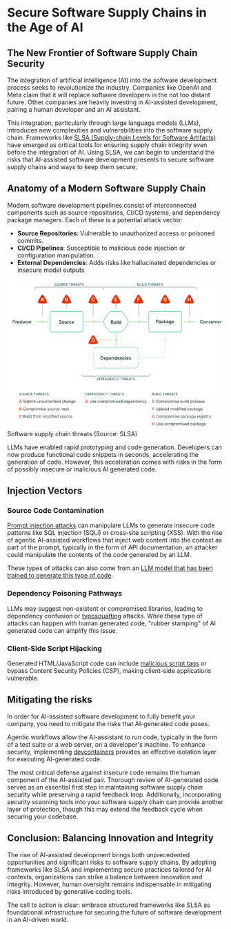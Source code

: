 # Secure Software Supply Chains in the Age of AI

## The New Frontier of Software Supply Chain Security

The integration of artificial intelligence (AI) into the software development process seeks to revolutionize the industry. Companies like OpenAI and Meta claim that it will replace software developers in the not too distant future. Other companies are heavily investing in AI-assisted development, pairing a human developer and an AI assistant. 

This integration, particularly through large language models (LLMs), introduces new complexities and vulnerabilities into the software supply chain. Frameworks like [SLSA (Supply-chain Levels for Software Artifacts)](https://slsa.dev/) have emerged as critical tools for ensuring supply chain integrity even before the integration of AI. Using SLSA, we can
begin to understand the risks that AI-assisted software development presents to 
secure software supply chains and ways to keep them secure.

## Anatomy of a Modern Software Supply Chain

Modern software development pipelines consist of interconnected components such as source repositories, CI/CD systems, and dependency package managers. Each of these is a potential attack vector:

- **Source Repositories**: Vulnerable to unauthorized access or poisoned commits.
- **CI/CD Pipelines**: Susceptible to malicious code injection or configuration manipulation.
- **External Dependencies**: Adds risks like hallucinated dependencies or insecure model outputs

![Secure Supply Chain](images/secure-supply-chains/1739453488-software-supply-chain-threats.webp)
Software supply chain threats (Source: SLSA)

LLMs have enabled rapid prototyping and code generation. Developers can now produce functional code snippets in seconds, accelerating the generation of code. However, this acceleration comes with risks in the form of possibly insecure or malicious AI generated
code.

## Injection Vectors

### Source Code Contamination

[Prompt injection attacks](https://genai.owasp.org/llmrisk/llm01-prompt-injection/) can manipulate LLMs to generate insecure code patterns like SQL injection (SQLi) or cross-site scripting (XSS). With the rise of agentic AI-assisted workflows that inject web content into the context as part of the prompt, typically in the form of API documentation, an attacker could manipulate the contents of the code generated by an LLM. 

These types of attacks can also come from an [LLM model that has been trained to generate this type of code](https://blog.sshh.io/p/how-to-backdoor-large-language-models).

### Dependency Poisoning Pathways

LLMs may suggest non-existent or compromised libraries, leading to dependency confusion or [typosquatting](https://snyk.io/blog/typosquatting-attacks/) attacks. While these type of attacks can
happen with human generated code, "rubber stamping" of AI generated
code can amplify this issue.

### Client-Side Script Hijacking

Generated HTML/JavaScript code can include [malicious script tags](https://blog.sshh.io/p/how-to-backdoor-large-language-models) or bypass Content Security Policies (CSP), making client-side applications vulnerable.

## Mitigating the risks

In order for AI-assisted software development to fully benefit your company, you need to mitigate the risks that AI-generated code poses.

Agentic workflows allow the AI-assistant to run code, typically in the form of a test suite or a web server, on a developer's machine. To enhance security, implementing [devcontainers](https://github.com/mikegehard/ai-assisted-agile-development/blob/main/playbooks/ai-generated-code-execution.md) provides an effective isolation layer for executing AI-generated code.

The most critical defense against insecure code remains the human component of the AI-assisted pair. Thorough review of AI-generated code serves as an essential first step in maintaining software supply chain security while preserving a rapid feedback loop. Additionally, incorporating security scanning tools into your software supply chain can provide another layer of protection, though this may extend the feedback cycle when securing your codebase.

## Conclusion: Balancing Innovation and Integrity

The rise of AI-assisted development brings both unprecedented opportunities and significant risks to software supply chains. By adopting frameworks like SLSA and implementing secure practices tailored for AI contexts, organizations can strike a balance between innovation and integrity. However, human oversight remains indispensable in mitigating risks introduced by generative coding tools.

The call to action is clear: embrace structured frameworks like SLSA as foundational infrastructure for securing the future of software development in an AI-driven world.
